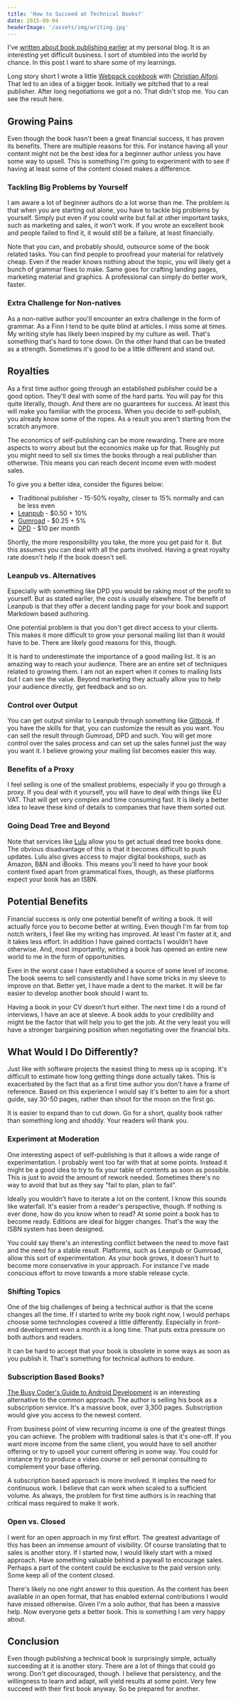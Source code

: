```yaml
---
title: 'How to Succeed at Technical Books?'
date: 2015-09-04
headerImage: '/assets/img/writing.jpg'
---
```


I've [written about book publishing earlier](http://www.nixtu.info/2015/07/on-economics-of-ebook-publishing.html) at my personal blog. It is an interesting yet difficult business. I sort of stumbled into the world by chance. In this post I want to share some of my learnings.

Long story short I wrote a little [Webpack cookbook](https://christianalfoni.github.io/react-webpack-cookbook/) with [Christian Alfoni](http://www.christianalfoni.com/). That led to an idea of a bigger book. Initially we pitched that to a real publisher. After long negotiations we got a no. That didn't stop me. You can see the result here.

## Growing Pains

Even though the book hasn't been a great financial success, it has proven its benefits. There are multiple reasons for this. For instance having all your content might not be the best idea for a beginner author unless you have some way to upsell. This is something I'm going to experiment with to see if having at least some of the content closed makes a difference.

### Tackling Big Problems by Yourself

I am aware a lot of beginner authors do a lot worse than me. The problem is that when you are starting out alone, you have to tackle big problems by yourself. Simply put even if you could write but fail at other important tasks, such as marketing and sales, it won't work. If you wrote an excellent book and people failed to find it, it would still be a failure, at least financially.

Note that you can, and probably should, outsource some of the book related tasks. You can find people to proofread your material for relatively cheap. Even if the reader knows nothing about the topic, you will likely get a bunch of grammar fixes to make. Same goes for crafting landing pages, marketing material and graphics. A professional can simply do better work, faster.

### Extra Challenge for Non-natives

As a non-native author you'll encounter an extra challenge in the form of grammar. As a Finn I tend to be quite blind at articles. I miss some at times. My writing style has likely been inspired by my culture as well. That's something that's hard to tone down. On the other hand that can be treated as a strength. Sometimes it's good to be a little different and stand out.

## Royalties

As a first time author going through an established publisher could be a good option. They'll deal with some of the hard parts. You will pay for this quite literally, though. And there are no guarantees for success. At least this will make you familiar with the process. When you decide to self-publish, you already know some of the ropes. As a result you aren't starting from the scratch anymore.

The economics of self-publishing can be more rewarding. There are more aspects to worry about but the economics make up for that. Roughly put you might need to sell six times the books through a real publisher than otherwise. This means you can reach decent income even with modest sales.

To give you a better idea, consider the figures below:

* Traditional publisher - 15-50% royalty, closer to 15% normally and can be less even
* [Leanpub](https://leanpub.com/) - $0.50 + 10%
* [Gumroad](https://gumroad.com/) - $0.25 + 5%
* [DPD](http://getdpd.com/) - $10 per month

Shortly, the more responsibility you take, the more you get paid for it. But this assumes you can deal with all the parts involved. Having a great royalty rate doesn't help if the book doesn't sell.

### Leanpub vs. Alternatives

Especially with something like DPD you would be raking most of the profit to yourself. But as stated earlier, the cost is usually elsewhere. The benefit of Leanpub is that they offer a decent landing page for your book and support Markdown based authoring.

One potential problem is that you don't get direct access to your clients. This makes it more difficult to grow your personal mailing list than it would have to be. There are likely good reasons for this, though.

It is hard to underestimate the importance of a good mailing list. It is an amazing way to reach your audience. There are an entire set of techniques related to growing them. I am not an expert when it comes to mailing lists but I can see the value. Beyond marketing they actually allow you to help your audience directly, get feedback and so on.

### Control over Output

You can get output similar to Leanpub through something like [Gitbook](https://www.gitbook.com/). If you have the skills for that, you can customize the result as you want. You can sell the result through Gumroad, DPD and such. You will get more control over the sales process and can set up the sales funnel just the way you want it. I believe growing your mailing list becomes easier this way.

### Benefits of a Proxy

I feel selling is one of the smallest problems, especially if you go through a proxy. If you deal with it yourself, you will have to deal with things like EU VAT. That will get very complex and time consuming fast. It is likely a better idea to leave these kind of details to companies that have them sorted out.

### Going Dead Tree and Beyond

Note that services like [Lulu](https://www.lulu.com/) allow you to get actual dead tree books done. The obvious disadvantage of this is that it becomes difficult to push updates. Lulu also gives access to major digital bookshops, such as Amazon, B&N and iBooks. This means you'll need to have your book content fixed apart from grammatical fixes, though, as these platforms expect your book has an ISBN.

## Potential Benefits

Financial success is only one potential benefit of writing a book. It will actually force you to become better at writing. Even though I'm far from top notch writers, I feel like my writing has improved. At least I'm faster at it, and it takes less effort. In addition I have gained contacts I wouldn't have otherwise. And, most importantly, writing a book has opened an entire new world to me in the form of opportunities.

Even in the worst case I have established a source of some level of income. The book seems to sell consistently and I have some tricks in my sleeve to improve on that. Better yet, I have made a dent to the market. It will be far easier to develop another book should I want to.

Having a book in your CV doesn't hurt either. The next time I do a round of interviews, I have an ace at sleeve. A book adds to your credibility and might be the factor that will help you to get the job. At the very least you will have a stronger bargaining position when negotiating over the financial bits.

## What Would I Do Differently?

Just like with software projects the easiest thing to mess up is scoping. It's difficult to estimate how long getting things done actually takes. This is exacerbated by the fact that as a first time author you don't have a frame of reference. Based on this experience I would say it's better to aim for a short guide, say 30-50 pages, rather than shoot for the moon on the first go.

It is easier to expand than to cut down. Go for a short, quality book rather than something long and shoddy. Your readers will thank you.

### Experiment at Moderation

One interesting aspect of self-publishing is that it allows a wide range of experimentation. I probably went too far with that at some points. Instead it might be a good idea to try to fix your table of contents as soon as possible. This is just to avoid the amount of rework needed. Sometimes there's no way to avoid that but as they say "fail to plan, plan to fail".

Ideally you wouldn't have to iterate a lot on the content. I know this sounds like waterfall. It's easier from a reader's perspective, though. If nothing is ever done, how do you know when to read? At some point a book has to become ready. Editions are ideal for bigger changes. That's the way the ISBN system has been designed.

You could say there's an interesting conflict between the need to move fast and the need for a stable result. Platforms, such as Leanpub or Gumroad, allow this sort of experimentation. As your book grows, it doesn't hurt to become more conservative in your approach. For instance I've made conscious effort to move towards a more stable release cycle.

### Shifting Topics

One of the big challenges of being a technical author is that the scene changes all the time. If I started to write my book right now, I would perhaps choose some technologies covered a little differently. Especially in front-end development even a month is a long time. That puts extra pressure on both authors and readers.

It can be hard to accept that your book is obsolete in some ways as soon as you publish it. That's something for technical authors to endure.

### Subscription Based Books?

[The Busy Coder's Guide to Android Development](https://commonsware.com/Android/) is an interesting alternative to the common approach. The author is selling his book as a subscription service. It's a massive book, over 3,300 pages. Subscription would give you access to the newest content.

From business point of view recurring income is one of the greatest things you can achieve. The problem with traditional sales is that it's one-off. If you want more income from the same client, you would have to sell another offering or try to upsell your current offering in some way. You could for instance try to produce a video course or sell personal consulting to complement your base offering.

A subscription based approach is more involved. It implies the need for continuous work. I believe that can work when scaled to a sufficient volume. As always, the problem for first time authors is in reaching that critical mass required to make it work.

### Open vs. Closed

I went for an open approach in my first effort. The greatest advantage of this has been an immense amount of visibility. Of course translating that to sales is another story. If I started now, I would likely start with a mixed approach. Have something valuable behind a paywall to encourage sales. Perhaps a part of the content could be exclusive to the paid version only. Some keep all of the content closed.

There's likely no one right answer to this question. As the content has been available in an open format, that has enabled external contributions I would have missed otherwise. Given I'm a solo author, that has been a massive help. Now everyone gets a better book. This is something I am very happy about.

## Conclusion

Even though publishing a technical book is surprisingly simple, actually succeeding at it is another story. There are a lot of things that could go wrong. Don't get discouraged, though. I believe that persistency, and the willingness to learn and adapt, will yield results at some point. Very few succeed with their first book anyway. So be prepared for another.

